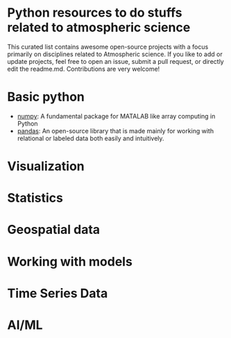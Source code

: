 # Python resources to do stuffs related to atmospheric science

This curated list contains awesome open-source projects with a focus primarily on disciplines related to Atmospheric science. If you like to add or update projects, feel free to open an issue, submit a pull request, or directly edit the readme.md. Contributions are very welcome!


# Basic python

- [numpy](https://numpy.org/): A fundamental package for MATALAB like array computing in Python
- [pandas](https://pandas.pydata.org/): An open-source library that is made mainly for working with relational or labeled data both easily and intuitively.

# Visualization

# Statistics

# Geospatial data

# Working with models

# Time Series Data

# AI/ML